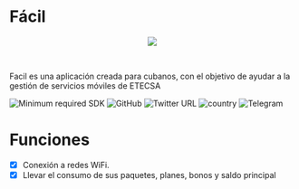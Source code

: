 # Fácil
<p align="center"> <img src="./screenshots/screenshots.png"/> </p><br>

Facil es una aplicación creada para cubanos, con el objetivo de ayudar a la gestión de servicios móviles de ETECSA
<br/>

![Minimum required SDK](https://img.shields.io/badge/Minimum%20SDK-21-%23ff5252)
<img alt="GitHub" src="https://img.shields.io/github/license/esalessandrxx/facil">
![Twitter URL](https://img.shields.io/twitter/url?style=social&url=https%3A%2F%2Ftwitter.com%2Ffacilcuba)
![country](https://img.shields.io/badge/Country-CUBA-orange)
![Telegram](https://img.shields.io/badge/Telegram-90CAF9?style=flag&logo=telegram&logoColor=white)
<br/>
# Funciones
- [x] Conexión a redes WiFi.
- [x] Llevar el consumo de sus paquetes, planes, bonos y saldo principal 
